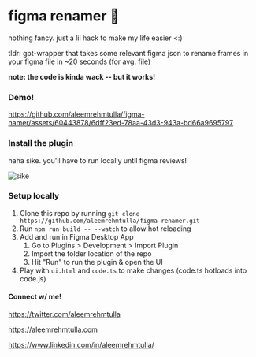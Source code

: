 # figma renamer 🦎

nothing fancy. just a lil hack to make my life easier <:)

tldr: gpt-wrapper that takes some relevant figma json to rename frames in your figma file in ~20 seconds (for avg. file)

**note: the code is kinda wack -- but it works!**

### Demo!

https://github.com/aleemrehmtulla/figma-namer/assets/60443878/6dff23ed-78aa-43d3-943a-bd66a9695797


### Install the plugin

haha sike. you'll have to run locally until figma reviews!

<img src="https://i.ibb.co/GVdy5FM/image.png" alt="sike"/>

### Setup locally

1. Clone this repo by running `git clone https://github.com/aleemrehmtulla/figma-renamer.git`
2. Run `npm run build -- --watch` to allow hot reloading
3. Add and run in Figma Desktop App
   1. Go to Plugins > Development > Import Plugin
   2. Import the folder location of the repo
   3. Hit "Run" to run the plugin & open the UI
4. Play with `ui.html` and `code.ts` to make changes (code.ts hotloads into code.js)

#### Connect w/ me!

https://twitter.com/aleemrehmtulla

https://aleemrehmtulla.com

https://www.linkedin.com/in/aleemrehmtulla/
